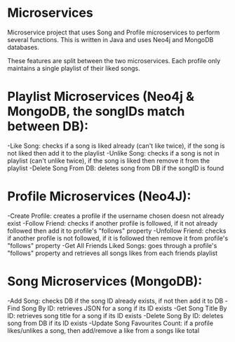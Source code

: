# Microservices
Microservice project that uses Song and Profile microservices to perform several functions. This is written in Java and uses Neo4j and MongoDB databases.

These features are split between the two microservices. Each profile only maintains a single playlist of their liked songs. 
 
 # Playlist Microservices (Neo4j & MongoDB, the songIDs match between DB):
 -Like Song: checks if a song is liked already (can't like twice), if the song is not liked then add it to the playlist
 -Unlike Song: checks if a song is not in playlist (can't unlike twice), if the song is liked then remove it from the playlist
 -Delete Song From DB: deletes song from DB if the songID is found
 
 # Profile Microservices (Neo4J):
 -Create Profile: creates a profile if the username chosen doesn not already exist
 -Follow Friend: checks if another profile is followed, if it not already followed then add it to profile's "follows" property
 -Unfollow Friend: checks if another profile is not followed, if it is followed then remove it from profile's "follows" property
 -Get All Friends Liked Songs: goes through a profile's "follows" property and retrieves all songs likes from each friends playlist
 
 # Song Microservices (MongoDB):
 -Add Song: checks DB if the song ID already exists, if not then add it to DB
 -Find Song By ID: retrieves JSON for a song if its ID exists
 -Get Song Title By ID: retrieves song title for a song if its ID exists
 -Delete Song By ID: deletes song from DB if its ID exists
 -Update Song Favourites Count: if a profile likes/unlikes a song, then add/remove a like from a songs like total

